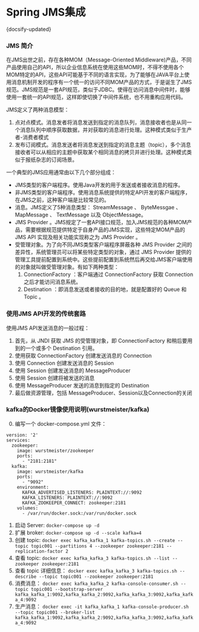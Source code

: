 # Spring JMS集成
{docsify-updated}

### JMS 简介
在JMS出世之前，存在各种MOM（Message-Oriented Middleware)产品，不同产品使用自己的API，所以企业信息系统在使用这些MOM时，不得不使用各个MOM特定的API，这些API可能基于不同的语言实现，为了能够在JAVA平台上使用消息机制开发的程序有一个统一的访问不同MOM产品的方式，于是诞生了JMS规范。JMS规范是一套API规范，类似于JDBC。使得在访问消息中间件时，能够使用一套统一的API规范，这样即使切换了中间件系统，也不用重构应用代码。

JMS定义了两种消息模型：
1. 点对点模式。消息发者将消息发送到指定的消息队列，消息接收者也是从同一个消息队列中顺序获取数据，并对获取的消息进行处理。这种模式类似于生产者-消费者模式
2. 发布订阅模式。消息发送者将消息发送到指定的消息主题（topic），多个消息接收者可以从相应的主题中获取某个相同消息的拷贝并进行处理。这种模式类似于报纸杂志的订阅场景。

一个典型的JMS应用通常由以下几个部分组成：
+ JMS类型的客户端程序。使用Java开发的用于发送或者接收消息的程序。
+ 非JMS类型的客户端程序。使用消息系统提供的特定API开发的客户端程序，在JMS之前，这种客户端是比较常见的。
+ 消息。JMS定义了5种消息类型： StreamMessage 、 ByteMessgae 、 MapMessage 、 TextMessage 以及 ObjectMessage。
+ JMS Provider 。JMS规定了一套API接口规范，加入JMS规范的各种MOM产品，需要根据规范提供特定于自身产品的JMS实现，这些特定MOM产品的JMS API 实现及相关功能实现称之为 JMS Provider 。
+ 受管理对象。为了向不同JMS类型客户端程序屏蔽各种 JMS Provider 之间的差异性，系统管理员可以将某些特定类型的对象，通过 JMS Provider 提供的管理工具提前配置到系统中。这些提前配置到系统然后再交给JMS客户端使用的对象就叫做受管理对象。有如下两种类型：
    1. ConnectionFactory ：客户端通过 ConnectionFactory 获取 Connection 之后才能访问消息系统。
    2. Destination ：即消息发送或者接收的目的地，就是配置好的 Queue 和 Topic 。

### 使用JMS API开发的传统套路
使用JMS API发送消息的一般过程：
1. 首先，从 JNDI 获取 JMS 的受管理对象，即 ConnectionFactory 和稍后要用到的一个或多个 Destination 引用。
2. 使用获取 ConnectionFactory 创建发送消息的 Connection
3. 使用 Connection 创建发送消息的 Session
4. 使用 Session 创建发送消息的 MessageProducer
5. 使用 Session 创建将被发送的消息
6. 使用 MessageProducer 发送的消息到指定的 Destination
7. 最后做资源管理，包括 MessageProducer、Session以及Connection的关闭

### kafka的Docker镜像使用说明(wurstmeister/kafka)
0. 编写一个 docker-compose.yml 文件：
```
version: '2'
services:
  zookeeper:
    image: wurstmeister/zookeeper
    ports:
      - "2181:2181"
  kafka:
    image: wurstmeister/kafka
    ports:
      - "9092"
    environment:
      KAFKA_ADVERTISED_LISTENERS: PLAINTEXT://:9092
      KAFKA_LISTENERS: PLAINTEXT://:9092
      KAFKA_ZOOKEEPER_CONNECT: zookeeper:2181
    volumes:
      - /var/run/docker.sock:/var/run/docker.sock
```
1. 启动 Server: `docker-compose up -d`
2. 扩展 broker: `docker-compose up -d --scale kafka=4`
3. 创建 topic: `docker exec kafka_kafka_1 kafka-topics.sh --create --topic topic001 --partitions 4 --zookeeper zookeeper:2181 --replication-factor 2`
4. 查看 topic: `docker exec kafka_kafka_3 kafka-topics.sh --list --zookeeper zookeeper:2181`
5. 查看 topic 详细信息： `docker exec kafka_kafka_3 kafka-topics.sh --describe --topic topic001 --zookeeper zookeeper:2181`
6. 消费消息： `docker exec kafka_kafka_2 kafka-console-consumer.sh --topic topic001 --bootstrap-server kafka_kafka_1:9092,kafka_kafka_2:9092,kafka_kafka_3:9092,kafka_kafka_4:9092`
7. 生产消息： `docker exec -it kafka_kafka_1 kafka-console-producer.sh --topic topic001 --broker-list kafka_kafka_1:9092,kafka_kafka_2:9092,kafka_kafka_3:9092,kafka_kafka_4:9092`
